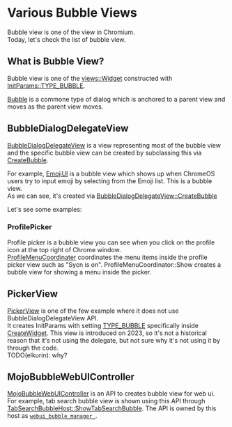 # Various Bubble Views
Bubble view is one of the view in Chromium.  
Today, let's check the list of bubble view.

## What is Bubble View?
Bubble view is one of the [views::Widget](https://source.chromium.org/chromium/chromium/src/+/main:ui/views/widget/widget.h;l=107;drc=98a01e556dc3c775db2a129120504518b3e9b7e0) constructed with [InitParams::TYPE_BUBBLE](https://source.chromium.org/chromium/chromium/src/+/main:ui/views/widget/widget.h;l=186;drc=667c9184e61b12967e964275d177670de847e9e0).

[Bubble](https://chromium.googlesource.com/chromium/src/+/HEAD/docs/ui/views/overview.md#bubbles) is a commone type of dialog which is anchored to a parent view and moves as the parent view moves. 

## BubbleDialogDelegateView
[BubbleDialogDelegateView](https://source.chromium.org/chromium/chromium/src/+/main:ui/views/bubble/bubble_dialog_delegate_view.h;l=528;drc=f0b789e57981ab279d092fefb2857f80af9f4f02) is a view representing most of the bubble view and the specific bubble view can be created by subclassing this via [CreateBubble](https://source.chromium.org/chromium/chromium/src/+/main:ui/views/bubble/bubble_dialog_delegate_view.h;l=540;drc=f0b789e57981ab279d092fefb2857f80af9f4f02).

For example, [EmojiUI](https://source.chromium.org/chromium/chromium/src/+/main:chrome/browser/ui/webui/ash/emoji/emoji_ui.h;l=40;drc=80995e9585aa13ab4fb6293a6f9d946a26e81c01) is a bubble view which shows up when ChromeOS users try to input emoji by selecting from the Emoji list. This is a bubble view.  
As we can see, it's created via [BubbleDialogDelegateView::CreateBubble](https://source.chromium.org/chromium/chromium/src/+/main:chrome/browser/ui/webui/ash/emoji/emoji_ui.cc;l=148;drc=98a01e556dc3c775db2a129120504518b3e9b7e0)

Let's see some examples:

### ProfilePicker
Profile picker is a bubble view you can see when you click on the profile icon at the top right of Chrome window.  
[ProfileMenuCoordinater](https://source.chromium.org/chromium/chromium/src/+/main:chrome/browser/ui/views/profiles/profile_menu_coordinator.cc;l=78;drc=98a01e556dc3c775db2a129120504518b3e9b7e0) coordinates the menu items inside the profile picker view such as "Sycn is on". 
ProfileMenuCoordinator::Show creates a bubble view for showing a menu inside the picker.

## PickerView
[PickerView](https://source.chromium.org/chromium/chromium/src/+/main:ash/picker/views/picker_view.h;l=38;drc=814668ba62394e610f6a59e3c15f03f518d0b2df) is one of the few example where it does not use BubbleDialogDelegateView API.  
It creates InitParams with setting [TYPE_BUBBLE](https://source.chromium.org/chromium/chromium/src/+/main:ash/picker/views/picker_view.cc;l=102;drc=98a01e556dc3c775db2a129120504518b3e9b7e0) specifically inside [CreateWidget](https://source.chromium.org/chromium/chromium/src/+/main:ash/picker/views/picker_view.cc;l=94;drc=98a01e556dc3c775db2a129120504518b3e9b7e0). This view is introduced on 2023, so it's not a historical reason that it's not using the delegate, but not sure why it's not using it by through the code.  
TODO(elkurin): why?

## MojoBubbleWebUIController
[MojoBubbleWebUIController](https://source.chromium.org/chromium/chromium/src/+/main:ui/webui/mojo_bubble_web_ui_controller.h;l=23;drc=3e1a26c44c024d97dc9a4c09bbc6a2365398ca2c) is an API to creates bubble view for web ui.  
For example, tab search bubble view is shown using this API through [TabSearchBubbleHost::ShowTabSearchBubble](https://source.chromium.org/chromium/chromium/src/+/main:chrome/browser/ui/views/tab_search_bubble_host.cc;l=149;drc=60a77feece4d7af84fcbdd929827a45b75852b04). The API is owned by this host as [`webui_bubble_manager_`](https://source.chromium.org/chromium/chromium/src/+/main:chrome/browser/ui/views/tab_search_bubble_host.h;l=75;drc=98a01e556dc3c775db2a129120504518b3e9b7e0). 